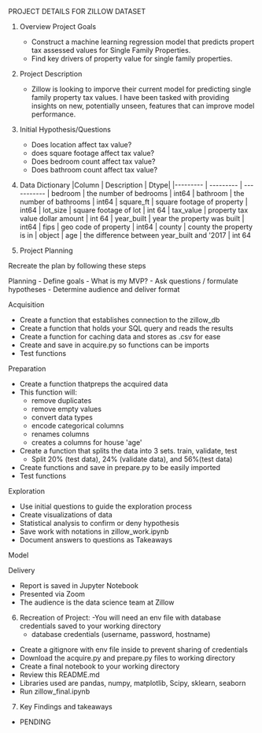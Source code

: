 PROJECT DETAILS FOR ZILLOW DATASET

1. Overview Project Goals

    - Construct a machine learning regression model that predicts propert tax assessed values for Single Family Properties.
    - Find key drivers of property value for single family properties.

2. Project Description
    - Zillow is looking to imporve their current model for predicting single family property tax values. I have been tasked with providing insights on new, potentially unseen, features that can improve model performance.

3. Initial Hypothesis/Questions

    - Does location affect tax value?
    - does square footage affect tax value?
    - Does bedroom count affect tax value?
    - Does bathroom count affect tax value?

4. Data Dictionary 
   |Column | Description | Dtype|
    |--------- | --------- | ----------- |
    bedroom | the number of bedrooms | int64 |
    bathroom | the number of bathrooms | int64 |
    square_ft | square footage of property | int64 |
    lot_size | square footage of lot | int 64 |
    tax_value | property tax value dollar amount | int 64 |
    year_built | year the property was built | int64 |
    fips | geo code of property | int64 |
    county | county the property is in | object |
    age | the difference between year_built and '2017 | int 64

5. Project Planning

Recreate the plan by following these steps
    
Planning 
    - Define goals
    - What is my MVP?
    - Ask questions / formulate hypotheses
    - Determine audience and deliver format

Acquisition

- Create a function that establishes connection to the zillow_db
- Create a function that holds your SQL query and reads the results
- Create a function for caching data and stores as .csv for ease
- Create and save in acquire.py so functions can be imports
- Test functions

Preparation
- Create a function thatpreps the acquired data
- This function will:
    - remove duplicates
    - remove empty values
    - convert data types
    - encode categorical columns
    - renames columns
    - creates a columns for house 'age'
- Create a function that splits the data into 3 sets. train, validate, test
    - Split 20% (test data), 24% (validate data), and 56%(test data)
- Create functions and save in prepare.py to be easily imported
- Test functions

Exploration 
- Use initial questions to guide the exploration process
- Create visualizations of data
- Statistical analysis to confirm or deny hypothesis
- Save work with notations in zillow_work.ipynb
- Document answers to questions as Takeaways

Model

Delivery
- Report is saved in Jupyter Notebook
-  Presented via Zoom
- The audience is the data science team at Zillow

6. Recreation of Project:
-You will need an env file with database credentials saved to your working directory
    - database credentials (username, password, hostname)
- Create a gitignore with env file inside to prevent sharing of credentials
- Download the acquire.py and prepare.py files to working directory
- Create a final notebook to your working directory
- Review this README.md
- Libraries used are pandas, numpy, matplotlib, Scipy, sklearn, seaborn
- Run zillow_final.ipynb

7. Key Findings and takeaways
- PENDING